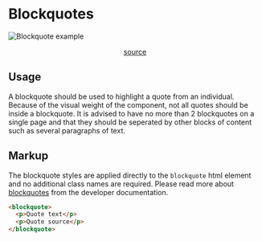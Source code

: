 # Blockquotes

![Blockquote example](/linear/blockquote.png)

<p style="text-align: center;">
<a href="https://github.com/UAB-IT/linear/blob/master/src/scss/02-base/_pullquotes.scss" target="_blank">source</a>
</p>

## Usage

A blockquote should be used to highlight a quote from an individual. Because of the visual weight of the component, not all quotes should be inside a blockquote. It is advised to have no more than 2 blockquotes on a single page and that they should be seperated by other blocks of content such as several paragraphs of text.

## Markup

The blockquote styles are applied directly to the `blockquote` html element and no additional class names are required. Please read more about [blockquotes](https://developer.mozilla.org/en-US/docs/Web/HTML/Element/blockquote) from the developer documentation.

```html
<blockquote>
  <p>Quote text</p>
  <p>Quote source</p>
</blockquote>
```
